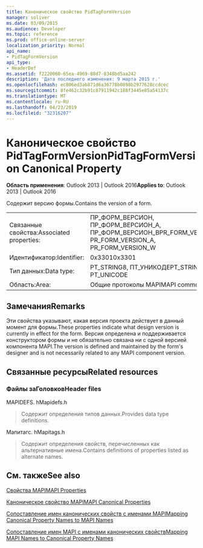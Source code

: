 ```yaml
---
title: Каноническое свойство PidTagFormVersion
manager: soliver
ms.date: 03/09/2015
ms.audience: Developer
ms.topic: reference
ms.prod: office-online-server
localization_priority: Normal
api_name:
- PidTagFormVersion
api_type:
- HeaderDef
ms.assetid: f2220060-65ea-4969-88d7-8348bd5aa242
description: 'Дата последнего изменения: 9 марта 2015 г.'
ms.openlocfilehash: ec806ed3ab871d6a36778b0898b2977628ccdcec
ms.sourcegitcommit: 8fe462c32b91c87911942c188f3445e85a54137c
ms.translationtype: MT
ms.contentlocale: ru-RU
ms.lasthandoff: 04/23/2019
ms.locfileid: "32316207"
---
```

# <a name="pidtagformversion-canonical-property"></a><span data-ttu-id="1af5a-103">Каноническое свойство PidTagFormVersion</span><span class="sxs-lookup"><span data-stu-id="1af5a-103">PidTagFormVersion Canonical Property</span></span>

  
  
<span data-ttu-id="1af5a-104">**Область применения**: Outlook 2013 | Outlook 2016</span><span class="sxs-lookup"><span data-stu-id="1af5a-104">**Applies to**: Outlook 2013 | Outlook 2016</span></span> 
  
<span data-ttu-id="1af5a-105">Содержит версию формы.</span><span class="sxs-lookup"><span data-stu-id="1af5a-105">Contains the version of a form.</span></span> 
  
|||
|:-----|:-----|
|<span data-ttu-id="1af5a-106">Связанные свойства:</span><span class="sxs-lookup"><span data-stu-id="1af5a-106">Associated properties:</span></span>  <br/> |<span data-ttu-id="1af5a-107">ПР_ФОРМ_ВЕРСИОН, ПР_ФОРМ_ВЕРСИОН_А, ПР_ФОРМ_ВЕРСИОН_В</span><span class="sxs-lookup"><span data-stu-id="1af5a-107">PR_FORM_VERSION, PR_FORM_VERSION_A, PR_FORM_VERSION_W</span></span>  <br/> |
|<span data-ttu-id="1af5a-108">Идентификатор:</span><span class="sxs-lookup"><span data-stu-id="1af5a-108">Identifier:</span></span>  <br/> |<span data-ttu-id="1af5a-109">0x3301</span><span class="sxs-lookup"><span data-stu-id="1af5a-109">0x3301</span></span>  <br/> |
|<span data-ttu-id="1af5a-110">Тип данных:</span><span class="sxs-lookup"><span data-stu-id="1af5a-110">Data type:</span></span>  <br/> |<span data-ttu-id="1af5a-111">PT_STRING8, ПТ_УНИКОДЕ</span><span class="sxs-lookup"><span data-stu-id="1af5a-111">PT_STRING8, PT_UNICODE</span></span>  <br/> |
|<span data-ttu-id="1af5a-112">Область:</span><span class="sxs-lookup"><span data-stu-id="1af5a-112">Area:</span></span>  <br/> |<span data-ttu-id="1af5a-113">Общие протоколы MAPI</span><span class="sxs-lookup"><span data-stu-id="1af5a-113">MAPI common</span></span>  <br/> |
   
## <a name="remarks"></a><span data-ttu-id="1af5a-114">Замечания</span><span class="sxs-lookup"><span data-stu-id="1af5a-114">Remarks</span></span>

<span data-ttu-id="1af5a-115">Эти свойства указывают, какая версия проекта действует в данный момент для формы.</span><span class="sxs-lookup"><span data-stu-id="1af5a-115">These properties indicate what design version is currently in effect for the form.</span></span> <span data-ttu-id="1af5a-116">Версия определена и поддерживается конструктором формы и не обязательно связана ни с одной версией компонента MAPI.</span><span class="sxs-lookup"><span data-stu-id="1af5a-116">The version is defined and maintained by the form's designer and is not necessarily related to any MAPI component version.</span></span> 
  
## <a name="related-resources"></a><span data-ttu-id="1af5a-117">Связанные ресурсы</span><span class="sxs-lookup"><span data-stu-id="1af5a-117">Related resources</span></span>

### <a name="header-files"></a><span data-ttu-id="1af5a-118">Файлы заГоловков</span><span class="sxs-lookup"><span data-stu-id="1af5a-118">Header files</span></span>

<span data-ttu-id="1af5a-119">MAPIDEFS. h</span><span class="sxs-lookup"><span data-stu-id="1af5a-119">Mapidefs.h</span></span>
  
> <span data-ttu-id="1af5a-120">Содержит определения типов данных.</span><span class="sxs-lookup"><span data-stu-id="1af5a-120">Provides data type definitions.</span></span>
    
<span data-ttu-id="1af5a-121">Мапитагс. h</span><span class="sxs-lookup"><span data-stu-id="1af5a-121">Mapitags.h</span></span>
  
> <span data-ttu-id="1af5a-122">Содержит определения свойств, перечисленных как альтернативные имена.</span><span class="sxs-lookup"><span data-stu-id="1af5a-122">Contains definitions of properties listed as alternate names.</span></span>
    
## <a name="see-also"></a><span data-ttu-id="1af5a-123">См. также</span><span class="sxs-lookup"><span data-stu-id="1af5a-123">See also</span></span>



[<span data-ttu-id="1af5a-124">Свойства MAPI</span><span class="sxs-lookup"><span data-stu-id="1af5a-124">MAPI Properties</span></span>](mapi-properties.md)
  
[<span data-ttu-id="1af5a-125">Каноническое свойство MAPI</span><span class="sxs-lookup"><span data-stu-id="1af5a-125">MAPI Canonical Properties</span></span>](mapi-canonical-properties.md)
  
[<span data-ttu-id="1af5a-126">Сопоставление имен канонических свойств с именами MAPI</span><span class="sxs-lookup"><span data-stu-id="1af5a-126">Mapping Canonical Property Names to MAPI Names</span></span>](mapping-canonical-property-names-to-mapi-names.md)
  
[<span data-ttu-id="1af5a-127">Сопоставление имен MAPI с именами канонических свойств</span><span class="sxs-lookup"><span data-stu-id="1af5a-127">Mapping MAPI Names to Canonical Property Names</span></span>](mapping-mapi-names-to-canonical-property-names.md)

